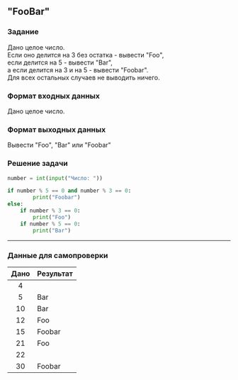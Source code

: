 ## "FooBar"

### Задание

Дано целое число. \
Если оно делится на 3 без остатка - вывести "Foo", \
если делится на 5 - вывести "Bar", \
а если делится на 3 и на 5 - вывести "Foobar". \
Для всех остальных случаев не выводить ничего.

### Формат входных данных

Дано целое число.

### Формат выходных данных

Вывести "Foo", "Bar" или "Foobar"

### Решение задачи

```python
number = int(input("Число: "))

if number % 5 == 0 and number % 3 == 0:
        print("Foobar")
else:
    if number % 3 == 0:
        print("Foo")
    if number % 5 == 0:
        print("Bar")
```

---

### Данные для самопроверки

| Дано | Результат |
| :---: | --- |
|    4    |  |
|    5    | Bar  |
|    10    | Bar |
|    12    | Foo  |
|    15   | Foobar  |
|    21   | Foo  |
|    22   |   |
|    30   |  Foobar |

